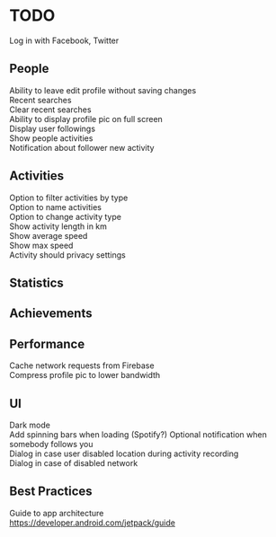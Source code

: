 # TODO

Log in with Facebook, Twitter

## People

Ability to leave edit profile without saving changes  
Recent searches  
Clear recent searches  
Ability to display profile pic on full screen  
Display user followings  
Show people activities  
Notification about follower new activity

## Activities

Option to filter activities by type  
Option to name activities  
Option to change activity type  
Show activity length in km  
Show average speed  
Show max speed  
Activity should privacy settings

## Statistics

## Achievements

## Performance

Cache network requests from Firebase   
Compress profile pic to lower bandwidth

## UI

Dark mode  
Add spinning bars when loading (Spotify?)
Optional notification when somebody follows you  
Dialog in case user disabled location during activity recording  
Dialog in case of disabled network

## Best Practices

Guide to app architecture  
https://developer.android.com/jetpack/guide

